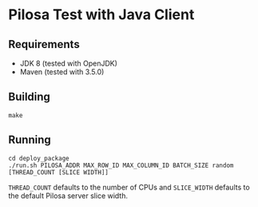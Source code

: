 # Pilosa Test with Java Client

## Requirements

- JDK 8 (tested with OpenJDK)
- Maven (tested with 3.5.0)

## Building

```
make
```

## Running

```
cd deploy_package
./run.sh PILOSA_ADDR MAX_ROW_ID MAX_COLUMN_ID BATCH_SIZE random [THREAD_COUNT [SLICE WIDTH]]
```

`THREAD_COUNT` defaults to the number of CPUs and `SLICE_WIDTH` defaults to the default Pilosa server slice width.

